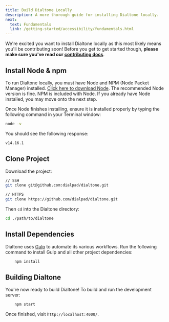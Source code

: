 ```yaml
---
title: Build Dialtone Locally
description: A more thorough guide for installing Dialtone locally.
next:
  text: Fundamentals
  link: /getting-started/accessibility/fundamentals.html
---
```


We're excited you want to install Dialtone locally as this most likely means you'll be contributing soon! Before you get to get started though,  **please make sure you've read our [contributing docs](https://github.com/dialpad/dialtone/blob/master/.github/CONTRIBUTING.md)**.

## Install Node & npm 
To run Dialtone locally, you must have Node and NPM (Node Packet Manager) installed. [Click here to download Node](https://nodejs.org/en/). The recommended Node version is fine. NPM is included with Node. If you already have Node installed, you may move onto the next step.

Once Node finishes installing, ensure it is installed properly by typing the following command in your Terminal window:

```bash
node -v
```

You should see the following response:

```bash
v14.16.1
```
## Clone Project 

Download the project:

```bash
// SSH
git clone git@github.com:dialpad/dialtone.git

// HTTPS
git clone https://github.com/dialpad/dialtone.git
```

Then `cd` into the Dialtone directory:

```bash
cd ./path/to/dialtone
```

## Install Dependencies
Dialtone uses [Gulp](https://gulpjs.com/) to automate its various workflows. Run the following command to install Gulp and all other project dependencies:

```bash
    npm install
```

## Building Dialtone
You're now ready to build Dialtone! To build and run the development server:

```bash
    npm start
```

Once finished, visit `http://localhost:4000/`.
